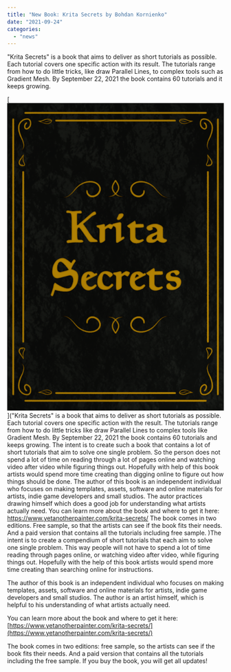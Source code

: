 ```yaml
---
title: "New Book: Krita Secrets by Bohdan Kornienko"
date: "2021-09-24"
categories: 
  - "news"
---
```


"Krita Secrets" is a book that aims to deliver as short tutorials as possible. Each tutorial covers one specific action with its result. The tutorials range from how to do little tricks, like draw Parallel Lines, to complex tools such as Gradient Mesh. By September 22, 2021 the book contains 60 tutorials and it keeps growing.

[![](images/title-2.png)]("Krita Secrets" is a book that aims to deliver as short tutorials as possible. Each tutorial covers one specific action with the result. The tutorials range from how to do little tricks like draw Parallel Lines to complex tools like Gradient Mesh. By September 22, 2021 the book contains 60 tutorials and keeps growing. The intent is to create such a book that contains a lot of short tutorials that aim to solve one single problem. So the person does not spend a lot of time on reading through a lot of pages online and watching video after video while figuring things out. Hopefully with help of this book artists would spend more time creating than digging online to figure out how things should be done. The author of this book is an independent individual who focuses on making templates, assets, software and online materials for artists, indie game developers and small studios. The autor practices drawing himself which does a good job for understanding what artists actually need. You can learn more about the book and where to get it here: https://www.yetanotherpainter.com/krita-secrets/ The book comes in two editions. Free sample, so that the artists can see if the book fits their needs. And a paid version that contains all the tutorials including free sample. )The intent is to create a compendium of short tutorials that each aim to solve one single problem. This way people will not have to spend a lot of time reading through pages online, or watching video after video, while figuring things out. Hopefully with the help of this book artists would spend more time creating than searching online for instructions.

The author of this book is an independent individual who focuses on making templates, assets, software and online materials for artists, indie game developers and small studios. The author is an artist himself, which is helpful to his understanding of what artists actually need.

You can learn more about the book and where to get it here: [https://www.yetanotherpainter.com/krita-secrets/](https://www.yetanotherpainter.com/krita-secrets/)

The book comes in two editions: free sample, so the artists can see if the book fits their needs. And a paid version that contains all the tutorials including the free sample. If you buy the book, you will get all updates!
